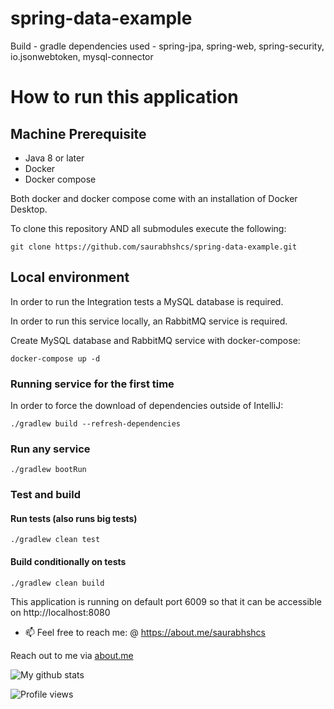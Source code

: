 # spring-data-example

Build - gradle
dependencies used - spring-jpa, spring-web, spring-security, io.jsonwebtoken, mysql-connector

# How to run this application

## Machine Prerequisite
- Java 8 or later
- Docker
- Docker compose

Both docker and docker compose come with an installation of Docker Desktop. 


To clone this repository AND all submodules execute the following:
```
git clone https://github.com/saurabhshcs/spring-data-example.git
```

## Local environment

In order to run the Integration tests a MySQL database is required.

In order to run this service locally, an RabbitMQ service is required. 

Create MySQL database and RabbitMQ service with docker-compose:
 
```
docker-compose up -d
```

### Running service for the first time
In order to force the download of dependencies outside of IntelliJ:

`./gradlew build --refresh-dependencies`

### Run any service

`./gradlew bootRun`

### Test and build

#### Run tests (also runs big tests)
`./gradlew clean test`

#### Build conditionally on tests
`./gradlew clean build`  


This application is running on default port 6009 so that it can be accessible on http://localhost:8080


- 📫 Feel free to reach me: @ https://about.me/saurabhshcs

Reach out to me via [about.me](https://about.me/saurabhshcs)

![My github stats](https://github-readme-stats.vercel.app/api?username=saurabhshcs&show_icons=true)


![Profile views](https://komarev.com/ghpvc/?username=saurabhshcs)
